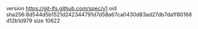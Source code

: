 version https://git-lfs.github.com/spec/v1
oid sha256:8d544d5b1521d242344791d7d58a67ca0430d83ad27db7da1f80168d12b1d979
size 10622
